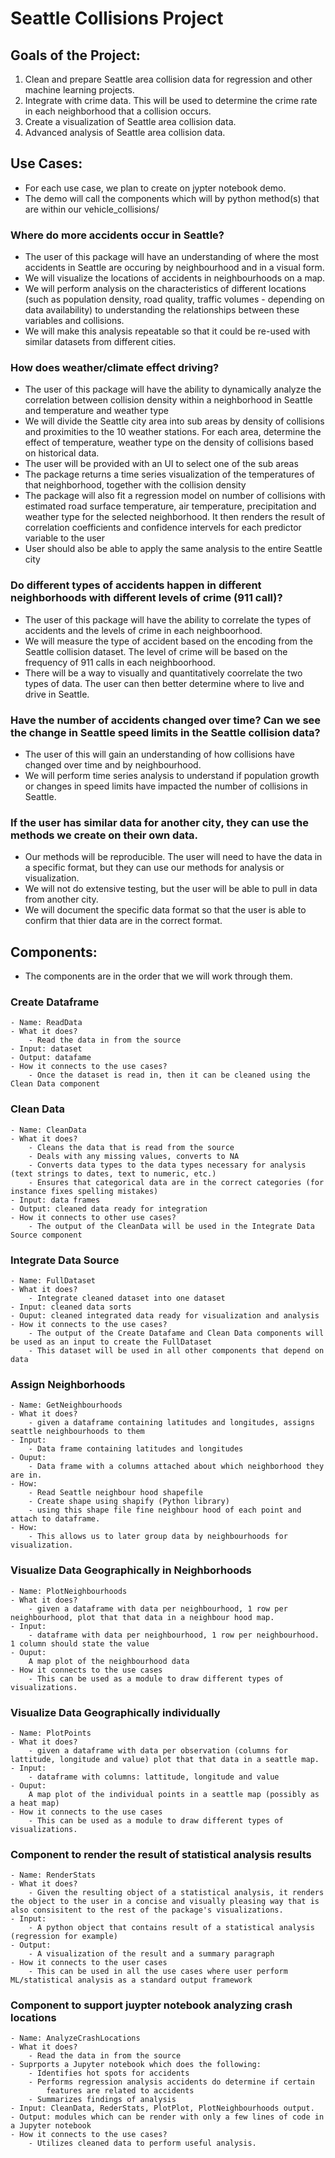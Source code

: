 # Seattle Collisions Project

## Goals of the Project:

1. Clean and prepare Seattle area collision data for regression and other machine learning projects.
2. Integrate with crime data. This will be used to determine the crime rate in each neighborhood that a collision occurs.
3. Create a visualization of Seattle area collision data.
4. Advanced analysis of Seattle area collision data.

## Use Cases:

- For each use case, we plan to create on jypter notebook demo.
- The demo will call the components which will by python method(s) that are within our vehicle_collisions/

### Where do more accidents occur in Seattle?

* The user of this package will have an understanding of where the most accidents in Seattle are occuring by neighbourhood and in a visual form.
* We will visualize the locations of accidents in neighbourhoods on a map.
* We will perform analysis on the characteristics of different locations (such as population density, road quality, traffic volumes - depending on
  data availability) to understanding the relationships between these variables and collisions.
* We will make this analysis repeatable so that it could be re-used with similar datasets from different cities.

### How does weather/climate effect driving?

* The user of this package will have the ability to dynamically analyze the correlation between collision density within a neighborhood in Seattle and temperature and weather type
* We will divide the Seattle city area into sub areas by density of collisions and proximities to the 10 weather stations. For each area, determine the effect of temperature, weather type on the density of collisions based on historical data.
* The user will be provided with an UI to select one of the sub areas
* The package returns a time series visualization of the temperatures of that neighborhood, together with the collision density
* The package will also fit a regression model on number of collisions with estimated road surface temperature, air temperature, precipitation and weather type for the selected neighborhood. It then renders the result of correlation coefficients and confidence intervels for each predictor variable to the user
* User should also be able to apply the same analysis to the entire Seattle city

### Do different types of accidents happen in different neighborhoods with different levels of crime (911 call)?

* The user of this package will have the ability to correlate the types of accidents and the levels of crime in each neighboorhood.
* We will measure the type of accident based on the encoding from the Seattle collision dataset. The level of crime will be based on the frequency of 911 calls in each neighboorhood.
* There will be a way to visually and quantitatively coorrelate the two types of data. The user can then better determine where to live and drive in Seattle.

### Have the number of accidents changed over time? Can we see the change in Seattle speed limits in the Seattle collision data?

* The user of this will gain an understanding of how collisions have changed over time and by neighbourhood.
* We will perform time series analysis to understand if population growth or changes in speed limits have impacted the number of collisions in Seattle.

### If the user has similar data for another city, they can use the methods we create on their own data.

* Our methods will be reproducible. The user will need to have the data in a specific format, but they can use our methods for analysis or visualization.
* We will not do extensive testing, but the user will be able to pull in data from another city.
* We will document the specific data format so that the user is able to confirm that thier data are in the correct format.

## Components:

- The components are in the order that we will work through them.

### Create Dataframe

    - Name: ReadData
    - What it does?
        - Read the data in from the source
    - Input: dataset
    - Output: datafame
    - How it connects to the use cases?
        - Once the dataset is read in, then it can be cleaned using the Clean Data component

### Clean Data

    - Name: CleanData
    - What it does?
        - Cleans the data that is read from the source
        - Deals with any missing values, converts to NA
        - Converts data types to the data types necessary for analysis (text strings to dates, text to numeric, etc.)
        - Ensures that categorical data are in the correct categories (for instance fixes spelling mistakes)
    - Input: data frames
    - Output: cleaned data ready for integration
    - How it connects to other use cases?
        - The output of the CleanData will be used in the Integrate Data Source component

### Integrate Data Source

    - Name: FullDataset
    - What it does?
        - Integrate cleaned dataset into one dataset   
    - Input: cleaned data sorts
    - Ouput: cleaned integrated data ready for visualization and analysis
    - How it connects to the use cases?
        - The output of the Create Datafame and Clean Data components will be used as an input to create the FullDataset
        - This dataset will be used in all other components that depend on data

### Assign Neighborhoods

    - Name: GetNeighbourhoods
    - What it does?
        - given a dataframe containing latitudes and longitudes, assigns seattle neighbourhoods to them
    - Input:
        - Data frame containing latitudes and longitudes
    - Ouput:
        - Data frame with a columns attached about which neighborhood they are in.
    - How:
        - Read Seattle neighbour hood shapefile
        - Create shape using shapify (Python library)
        - using this shape file fine neighbour hood of each point and attach to dataframe.
    - How:
        - This allows us to later group data by neighbourhoods for visualization.

### Visualize Data Geographically in Neighborhoods

    - Name: PlotNeighbourhoods
    - What it does?
        - given a dataframe with data per neighbourhood, 1 row per neighbourhood, plot that that data in a neighbour hood map.
    - Input:
        - dataframe with data per neighbourhood, 1 row per neighbourhood. 1 column should state the value
    - Ouput:
        A map plot of the neighbourhood data
    - How it connects to the use cases  
        - This can be used as a module to draw different types of visualizations.

### Visualize Data Geographically individually

    - Name: PlotPoints
    - What it does?
        - given a dataframe with data per observation (columns for lattitude, longitude and value) plot that that data in a seattle map.
    - Input:
        - dataframe with columns: lattitude, longitude and value
    - Ouput:
        A map plot of the individual points in a seattle map (possibly as a heat map)
    - How it connects to the use cases  
        - This can be used as a module to draw different types of visualizations.

### Component to render the result of statistical analysis results
    - Name: RenderStats
    - What it does?
        - Given the resulting object of a statistical analysis, it renders the object to the user in a concise and visually pleasing way that is also consisitent to the rest of the package's visualizations.
    - Input:
        - A python object that contains result of a statistical analysis (regression for example)
    - Output:
        - A visualization of the result and a summary paragraph
    - How it connects to the user cases
        - This can be used in all the use cases where user perform ML/statistical analysis as a standard output framework

### Component to support juypter notebook analyzing crash locations
    - Name: AnalyzeCrashLocations
    - What it does?
        - Read the data in from the source
    - Suprports a Jupyter notebook which does the following:
        - Identifies hot spots for accidents
        - Performs regression analysis accidents do determine if certain
            features are related to accidents
        - Summarizes findings of analysis
    - Input: CleanData, RederStats, PlotPlot, PlotNeighbourhoods output.
    - Output: modules which can be render with only a few lines of code in a Jupyter notebook
    - How it connects to the use cases?
        - Utilizes cleaned data to perform useful analysis.
